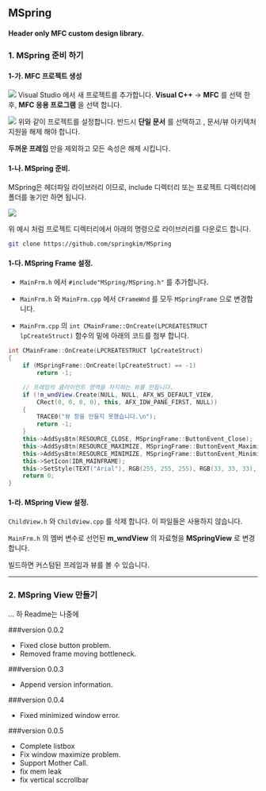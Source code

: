 ## MSpring
#### Header only MFC custom design library.

### 1. MSpring 준비 하기

#### 1-가. MFC 프로젝트 생성

![](https://i.imgur.com/CbAwegE.png)
Visual Studio 에서 새 프로젝트를 추가합니다. **Visual C++** -> **MFC** 를 선택 한 후, **MFC 응용 프로그램** 을 선택 합니다.

![](https://i.imgur.com/YUPFPdc.png)
위와 같이 프로젝트를 설정합니다. 반드시 **단일 문서** 를 선택하고 , 문서/뷰 아키텍처 지원을 해제 해야 합니다.

**두꺼운 프레임** 만을 제외하고 모든 속성은 해제 시킵니다.


#### 1-나. MSpring 준비.

MSpring은 헤더파일 라이브러리 이므로, include 디렉터리 또는 프로젝트 디렉터리에 폴더를 놓기만 하면 됩니다.

![](https://i.imgur.com/YPl8bdy.png)

위 예시 처럼 프로젝트 디렉터리에서 아래의 명령으로 라이브러리를 다운로드 합니다.

```bash
git clone https://github.com/springkim/MSpring
```

#### 1-다. MSpring Frame 설정.

* `MainFrm.h` 에서 `#include"MSpring/MSpring.h"` 를 추가합니다.

* `MainFrm.h` 와 `MainFrm.cpp` 에서 `CFrameWnd` 를 모두 `MSpringFrame` 으로 변경합니다.

* `MainFrm.cpp` 의 `int CMainFrame::OnCreate(LPCREATESTRUCT lpCreateStruct)` 함수의 밑에 아래의 코드를 첨부 합니다.

```cpp
int CMainFrame::OnCreate(LPCREATESTRUCT lpCreateStruct)
{
	if (MSpringFrame::OnCreate(lpCreateStruct) == -1)
		return -1;

	// 프레임의 클라이언트 영역을 차지하는 뷰를 만듭니다.
	if (!m_wndView.Create(NULL, NULL, AFX_WS_DEFAULT_VIEW,
		CRect(0, 0, 0, 0), this, AFX_IDW_PANE_FIRST, NULL))
	{
		TRACE0("뷰 창을 만들지 못했습니다.\n");
		return -1;
	}
	this->AddSysBtn(RESOURCE_CLOSE, MSpringFrame::ButtonEvent_Close);
	this->AddSysBtn(RESOURCE_MAXIMIZE, MSpringFrame::ButtonEvent_MaximizeWindow);
	this->AddSysBtn(RESOURCE_MINIMIZE, MSpringFrame::ButtonEvent_MinimizeWindow);
	this->SetIcon(IDR_MAINFRAME);
	this->SetStyle(TEXT("Arial"), RGB(255, 255, 255), RGB(33, 33, 33), RGB(255, 0, 0));
	return 0;
}
```



#### 1-라. MSpring View 설정.

`ChildView.h` 와 `ChildView.cpp` 를 삭제 합니다. 이 파일들은 사용하지 않습니다.

`MainFrm.h` 의 멤버 변수로 선언된 **m_wndView** 의 자료형을 **MSpringView** 로 변경 합니다.

빌드하면 커스텀된 프레임과 뷰를 볼 수 있습니다.

* * *

### 2. MSpring View 만들기


... 하 Readme는 나중에


###version 0.0.2
* Fixed close button problem.
* Removed frame moving bottleneck.

###version 0.0.3
* Append version information.

###version 0.0.4
* Fixed minimized window error.

###version 0.0.5
* Complete listbox
* Fix window maximize problem.
* Support Mother Call.
* fix mem leak
* fix vertical sccrollbar